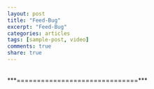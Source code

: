 ```yaml
---
layout: post
title: "Feed-Bug"
excerpt: "Feed-Bug"
categories: articles
tags: [sample-post, video]
comments: true
share: true
---
```

<br>
***==============================***<br>

<div class="apester-media" data-media-id="5e1b20d287e70415a660791e" height="512"></div><script async src="https://static.apester.com/js/sdk/latest/apester-sdk.js"></script>
